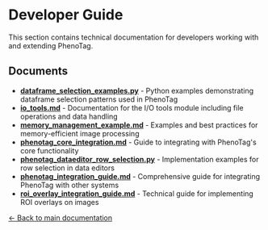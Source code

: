 # Developer Guide

This section contains technical documentation for developers working with and extending PhenoTag.

## Documents

- **[dataframe_selection_examples.py](dataframe_selection_examples.py)** - Python examples demonstrating dataframe selection patterns used in PhenoTag
- **[io_tools.md](io_tools.md)** - Documentation for the I/O tools module including file operations and data handling
- **[memory_management_example.md](memory_management_example.md)** - Examples and best practices for memory-efficient image processing
- **[phenotag_core_integration.md](phenotag_core_integration.md)** - Guide to integrating with PhenoTag's core functionality
- **[phenotag_dataeditor_row_selection.py](phenotag_dataeditor_row_selection.py)** - Implementation examples for row selection in data editors
- **[phenotag_integration_guide.md](phenotag_integration_guide.md)** - Comprehensive guide for integrating PhenoTag with other systems
- **[roi_overlay_integration_guide.md](roi_overlay_integration_guide.md)** - Technical guide for implementing ROI overlays on images

[← Back to main documentation](../README.md)